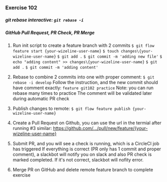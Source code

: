 ### Exercise 102 
##### git rebase interactive: `git rebase -i`
##### GitHub Pull Request, PR Check, PR Merge


1. Run init script to create a feature branch with 2 commits
	```$ git flow feature start {your-wizeline-user-name}```
	```$ touch changes\{your-wizeline-user-name}```
	```$ git add .```
	```$ git commit -m 'adding new file'```
	```$ echo "adding content" >> changes\{your-wizeline-user-name}```
	```$ git add .```
	```$ git commit -m 'adding content'```

2. Rebase to combine 2 commits into one with proper comment:
	```$ git rebase -i develop```
	Follow the instruction, and the new commit should have comment exactly:
	`feature git102 practice`
	Note: you can run rebase many times to practice
	The comment will be validated later during automatic PR check 

3. Publish changes to remote:
	```$ git flow feature publish {your-wizeline-user-name}```

4. Create a Pull Request on Github, you can use the url in the termial after running #3 similar:
	https://github.com/.../pull/new/feature/{your-wizeline-user-name}

5. Submit PR, and you will see a check is running, which is a CircleCI job has triggered
	If everything is correct (PR only has 1 commit and proper comment), a slackbot will notify you on slack and also PR check is marked completed.
	If it's not correct, slackbot will nofity error.

6. Merge PR on GitHub and delete remote feature branch to complete exercise

